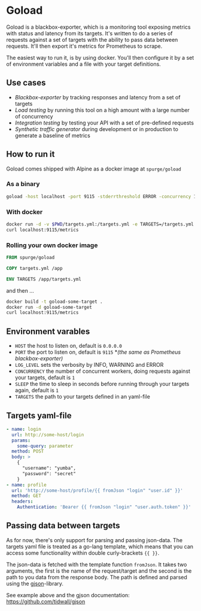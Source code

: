 Goload
======

Goload is a blackbox-exporter, which is a monitoring tool exposing metrics with status and latency from its targets. It's written to do a series of requests against a set of targets with the ability to pass data between requests. It'll then export it's metrics for Prometheus to scrape.

The easiest way to run it, is by using docker. You'll then configure it by a set of environment variables and a file with your target definitions.

Use cases
---------

* *Blackbox-exporter* by tracking responses and latency from a set of targets
* *Load testing* by running this tool on a high amount with a large number of concurrency
* *Integration testing* by testing your API with a set of pre-defined requests
* *Synthetic traffic generator* during development or in production to generate a baseline of metrics

How to run it
-------------

Goload comes shipped with Alpine as a docker image at `spurge/goload`

### As a binary

```sh
goload -host localhost -port 9115 -stderrthreshold ERROR -concurrency 1 -sleep 1 -target your-targets.yml
```

### With docker

```sh
docker run -d -v $PWD/targets.yml:/targets.yml -e TARGETS=/targets.yml -p 9115:9115 spurge/goload
curl localhost:9115/metrics
```

### Rolling your own docker image

```Dockerfile
FROM spurge/goload

COPY targets.yml /app

ENV TARGETS /app/targets.yml
```

and then ...

```sh
docker build -t goload-some-target .
docker run -d goload-some-target
curl localhost:9115/metrics
```

Environment varables
--------------------

* `HOST` the host to listen on, default is `0.0.0.0`
* `PORT` the port to listen on, default is `9115` **(the same as Prometheus blackbox-exporter)*
* `LOG_LEVEL` sets the verbosity by INFO, WARNING and ERROR
* `CONCURRENCY` the number of concurrent workers, doing requests against your targets, default is `1`
* `SLEEP` the time to sleep in seconds before running through your targets again, default is `1`
* `TARGETS` the path to your targets defined in an yaml-file

Targets yaml-file
-----------------

```yaml
- name: login
  url: http://some-host/login
  params:
    some-query: parameter
  method: POST
  body: >
    {
      "username": "yumba",
      "password": "secret"
    }
- name: profile
  url: 'http://some-host/profile/{{ fromJson "login" "user.id" }}'
  method: GET
  headers:
    Authentication: 'Bearer {{ fromJson "login" "user.auth.token" }}'
```

Passing data between targets
----------------------------

As for now, there's only support for parsing and passing json-data. The targets yaml file is treated as a go-lang template, which means that you can access some functionality within double curly-brackets `{{ }}`.

The json-data is fetched with the template function `fromJson`. It takes two arguments, the first is the name of the request/target and the second is the path to you data from the response body. The path is defined and parsed using the [gjson](https://github.com/tidwall/gjson)-library.

See example above and the gjson documentation: https://github.com/tidwall/gjson

